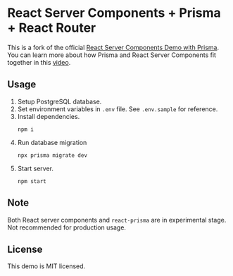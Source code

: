# React Server Components + Prisma + React Router

This is a fork of the official [React Server Components Demo with Prisma](https://github.com/prisma/server-components-demo). You can learn more about how Prisma and React Server Components fit together in this [video](https://youtu.be/ATBdP-Yfaec?t=1482).

## Usage

1. Setup PostgreSQL database.
1. Set environment variables in `.env` file. See `.env.sample` for reference.
1. Install dependencies.
    ```shell
    npm i
    ```
1. Run database migration
    ```shell
    npx prisma migrate dev
    ```
1. Start server.
    ```shell
    npm start
    ```

## Note
Both React server components and `react-prisma` are in experimental stage.
Not recommended for production usage.

## License

This demo is MIT licensed.
